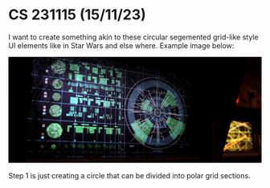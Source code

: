 # CS 231115 (15/11/23)

I want to create something akin to these circular segemented grid-like style UI elements like in Star Wars and else where. Example image below:

![Star Wars UI](/public/star-wars-hud.jpeg)

Step 1 is just creating a circle that can be divided into polar grid sections.